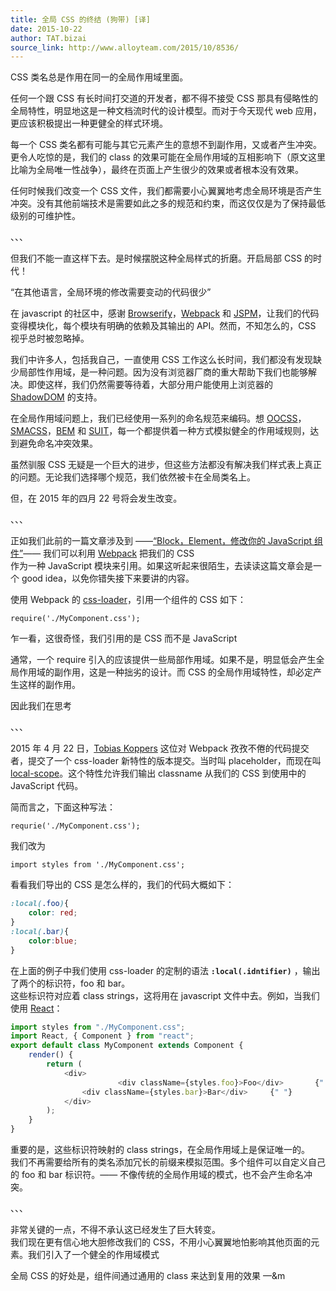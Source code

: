 ```yaml
---
title: 全局 CSS 的终结 (狗带) [译]
date: 2015-10-22
author: TAT.bizai
source_link: http://www.alloyteam.com/2015/10/8536/
---
```


<!-- {% raw %} - for jekyll -->

CSS 类名总是作用在同一的全局作用域里面。

任何一个跟 CSS 有长时间打交道的开发者，都不得不接受 CSS 那具有侵略性的全局特性，明显地这是一种文档流时代的设计模型。而对于今天现代 web 应用，更应该积极提出一种更健全的样式环境。

每一个 CSS 类名都有可能与其它元素产生的意想不到副作用，又或者产生冲突。更令人吃惊的是，我们的 class 的效果可能在全局作用域的互相影响下（原文这里比喻为全局唯一性战争），最终在页面上产生很少的效果或者根本没有效果。

任何时候我们改变一个 CSS 文件，我们都需要小心翼翼地考虑全局环境是否产生冲突。没有其他前端技术是需要如此之多的规范和约束，而这仅仅是为了保持最低级别的可维护性。

、、、

但我们不能一直这样下去。是时候摆脱这种全局样式的折磨。开启局部 CSS 的时代！

“在其他语言，全局环境的修改需要变动的代码很少”

在 javascript 的社区中，感谢 [Browserify](http://browserify.org/)，[Webpack](http://webpack.github.io/) 和 [JSPM](http://jspm.io/)，让我们的代码变得模块化，每个模块有明确的依赖及其输出的 API。然而，不知怎么的，CSS 视乎总时被忽略掉。

我们中许多人，包括我自己，一直使用 CSS 工作这么长时间，我们都没有发现缺少局部性作用域，是一种问题。因为没有浏览器厂商的重大帮助下我们也能够解决。即使这样，我们仍然需要等待着，大部分用户能使用上浏览器的 [ShadowDOM](https://developer.mozilla.org/en-US/docs/Web/Web_Components/Shadow_DOM) 的支持。

在全局作用域问题上，我们已经使用一系列的命名规范来编码。想 [OOCSS](http://oocss.org/)， [SMACSS](https://smacss.com/)，[BEM](https://en.bem.info/) 和 [SUIT](https://suitcss.github.io/)，每一个都提供着一种方式模拟健全的作用域规则，达到避免命名冲突效果。

虽然驯服 CSS 无疑是一个巨大的进步，但这些方法都没有解决我们样式表上真正的问题。无论我们选择哪个规范，我们依然被卡在全局类名上。

但，在 2015 年的四月 22 号将会发生改变。

、、、

正如我们此前的一篇文章涉及到 ——[“Block，Element，修改你的 JavaScript 组件”](https://medium.com/seek-ui-engineering/block-element-modifying-your-javascript-components-d7f99fcab52b#.c3ozm9s90)—— 我们可以利用 [Webpack](http://webpack.github.io/) 把我们的 CSS  
作为一种 JavaScript 模块来引用。如果这听起来很陌生，去读读这篇文章会是一个 good idea，以免你错失接下来要讲的内容。

使用 Webpack 的 [css-loader](https://github.com/webpack/css-loader)，引用一个组件的 CSS 如下：

    require('./MyComponent.css');

乍一看，这很奇怪，我们引用的是 CSS 而不是 JavaScript

通常，一个 require 引入的应该提供一些局部作用域。如果不是，明显低会产生全局作用域的副作用，这是一种拙劣的设计。而 CSS 的全局作用域特性，却必定产生这样的副作用。

因此我们在思考

、、、

2015 年 4 月 22 日，[Tobias Koppers](https://github.com/sokra) 这位对 Webpack 孜孜不倦的代码提交者，提交了一个 css-loader 新特性的版本提交。当时叫 placeholder，而现在叫 [local-scope](https://github.com/webpack/css-loader#local-scope)。这个特性允许我们输出 classname 从我们的 CSS 到使用中的 JavaScript 代码。

简而言之，下面这种写法：

    requrie('./MyComponent.css');

我们改为

    import styles from './MyComponent.css';

看看我们导出的 CSS 是怎么样的，我们的代码大概如下：

```css
:local(.foo){
    color: red;
}
:local(.bar){
    color:blue;
}
```

在上面的例子中我们使用 css-loader 的定制的语法 **`:local(.idntifier)`** ，输出了两个的标识符，foo 和 bar。  
这些标识符对应着 class strings，这将用在 javascript 文件中去。例如，当我们使用 [React](http://facebook.github.io/react/)：

```javascript
import styles from "./MyComponent.css";
import React, { Component } from "react";
export default class MyComponent extends Component {
    render() {
        return (
            <div>
                        <div className={styles.foo}>Foo</div>       {" "}
                <div className={styles.bar}>Bar</div>     {" "}
            </div>
        );
    }
}
```

重要的是，这些标识符映射的 class strings，在全局作用域上是保证唯一的。  
我们不再需要给所有的类名添加冗长的前缀来模拟范围。多个组件可以自定义自己的 foo 和 bar 标识符。—— 不像传统的全局作用域的模式，也不会产生命名冲突。

、、、

非常关键的一点，不得不承认这已经发生了巨大转变。  
我们现在更有信心地大胆修改我们的 CSS，不用小心翼翼地怕影响其他页面的元素。我们引入了一个健全的作用域模式

全局 CSS 的好处是，组件间通过通用的 class 来达到复用的效果 —&m


<!-- {% endraw %} - for jekyll -->